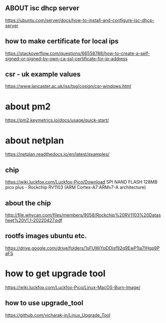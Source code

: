## ABOUT isc dhcp server
https://ubuntu.com/server/docs/how-to-install-and-configure-isc-dhcp-server

## how to make certificate for local ips
https://stackoverflow.com/questions/66558788/how-to-create-a-self-signed-or-signed-by-own-ca-ssl-certificate-for-ip-address

## csr - uk example values
https://www.lancaster.ac.uk/iss/tsg/cosign/csr-windows.html

# about pm2
https://pm2.keymetrics.io/docs/usage/quick-start/

# about netplan
https://netplan.readthedocs.io/en/latest/examples/

## chip
https://wiki.luckfox.com/Luckfox-Pico/Download
SPI NAND FLASH 128MB
pico plus - Rockchip RV1103 (ARM Cortex-A7 ARMv7-A architecture)

## about the chip
http://file.whycan.com/files/members/9058/Rockchip%20RV1103%20Datasheet%20V1.1-20220427.pdf

## rootfs images ubuntu etc.
https://drive.google.com/drive/folders/1sFUWjYpDDisf92q9EwP1Ia7lHgp9PaFS

# how to get upgrade tool
https://wiki.luckfox.com/Luckfox-Pico/Linux-MacOS-Burn-Image/

## how to use upgrade_tool
https://github.com/vicharak-in/Linux_Upgrade_Tool